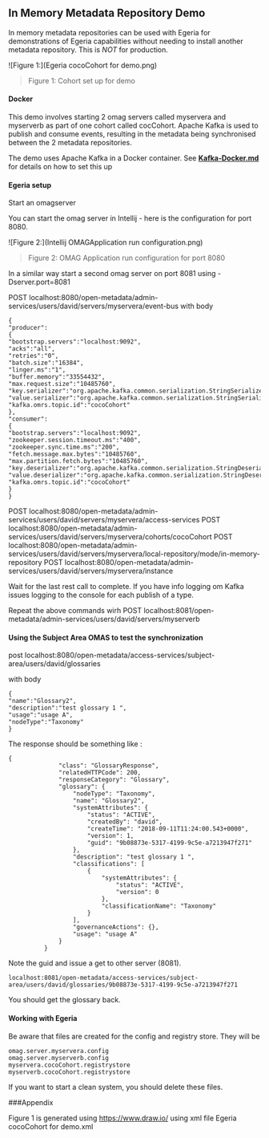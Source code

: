 <!-- SPDX-License-Identifier: Apache-2.0 -->
  
## In Memory Metadata Repository Demo
  
In memory metadata repositories can be used with Egeria for demonstrations of Egeria capabilities without needing to install 
another metadata repository. This is <em>NOT</em> for production.


![Figure 1:](Egeria cocoCohort for demo.png)
> Figure 1: Cohort set up for demo
        
    
#### Docker    
This demo involves starting 2 omag servers called myservera and myserverb as part of one cohort called cocCohort. Apache Kafka is used to publish and consume events, resulting in the metadata being synchronised
between the 2 metadata repositories.

The demo uses Apache Kafka in a Docker container. See **[Kafka-Docker.md](Kafka-Docker.md)** for details on how to set this up   
  
#### Egeria setup 
Start an omagserver 

You can start the omag server in Intellij - here is the configuration for port 8080. 

![Figure 2:](Intellij OMAGApplication run configuration.png)
> Figure 2: OMAG Application run configuration for port 8080

In a similar way start a second omag server on port 8081 using -Dserver.port=8081


POST localhost:8080/open-metadata/admin-services/users/david/servers/myservera/event-bus
with body
```console
{
"producer":
{
"bootstrap.servers":"localhost:9092",
"acks":"all",
"retries":"0",
"batch.size":"16384",
"linger.ms":"1",
"buffer.memory":"33554432",
"max.request.size":"10485760",
"key.serializer":"org.apache.kafka.common.serialization.StringSerializer",
"value.serializer":"org.apache.kafka.common.serialization.StringSerializer",
"kafka.omrs.topic.id":"cocoCohort"
},
"consumer":
{
"bootstrap.servers":"localhost:9092",
"zookeeper.session.timeout.ms":"400",
"zookeeper.sync.time.ms":"200",
"fetch.message.max.bytes":"10485760",
"max.partition.fetch.bytes":"10485760",
"key.deserializer":"org.apache.kafka.common.serialization.StringDeserializer",
"value.deserializer":"org.apache.kafka.common.serialization.StringDeserializer",
"kafka.omrs.topic.id":"cocoCohort"
}
}
```

POST localhost:8080/open-metadata/admin-services/users/david/servers/myservera/access-services
POST localhost:8080/open-metadata/admin-services/users/david/servers/myservera/cohorts/cocoCohort
POST localhost:8080/open-metadata/admin-services/users/david/servers/myservera/local-repository/mode/in-memory-repository
POST localhost:8080/open-metadata/admin-services/users/david/servers/myservera/instance

Wait for the last rest call to complete. If you have info logging om Kafka issues logging to the console for each publish of a type.

Repeat the above commands wirh POST localhost:8081/open-metadata/admin-services/users/david/servers/myserverb


#### Using the Subject Area OMAS to test the synchronization
 
 
 post localhost:8080/open-metadata/access-services/subject-area/users/david/glossaries

with body 
```console
{
"name":"Glossary2",
"description":"test glossary 1 ",
"usage":"usage A",
"nodeType":"Taxonomy"
}
```

 The response should be something like : 
```console
{
              "class": "GlossaryResponse",
              "relatedHTTPCode": 200,
              "responseCategory": "Glossary",
              "glossary": {
                  "nodeType": "Taxonomy",
                  "name": "Glossary2",
                  "systemAttributes": {
                      "status": "ACTIVE",
                      "createdBy": "david",
                      "createTime": "2018-09-11T11:24:00.543+0000",
                      "version": 1,
                      "guid": "9b08873e-5317-4199-9c5e-a7213947f271"
                  },
                  "description": "test glossary 1 ",
                  "classifications": [
                      {
                          "systemAttributes": {
                              "status": "ACTIVE",
                              "version": 0
                          },
                          "classificationName": "Taxonomy"
                      }
                  ],
                  "governanceActions": {},
                  "usage": "usage A"
              }
          }
```
Note the guid and issue a get to other server (8081). 
```console
localhost:8081/open-metadata/access-services/subject-area/users/david/glossaries/9b08873e-5317-4199-9c5e-a7213947f271
```          
You should get the glossary back. 

#### Working with Egeria 

Be aware that files are created for the config and registry store. They will be
```console
omag.server.myservera.config
omag.server.myserverb.config
myservera.cocoCohort.registrystore
myserverb.cocoCohort.registrystore
```
If you want to start a clean system, you should delete these files.

###Appendix

Figure 1 is generated using https://www.draw.io/ using xml file Egeria cocoCohort for demo.xml  